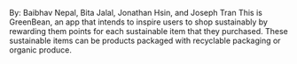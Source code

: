 By: Baibhav Nepal, Bita Jalal, Jonathan Hsin, and Joseph Tran
This is GreenBean, an app that intends to inspire users to shop sustainably by rewarding them points for each sustainable item that they purchased.
These sustainable items can be products packaged with recyclable packaging or organic produce.
